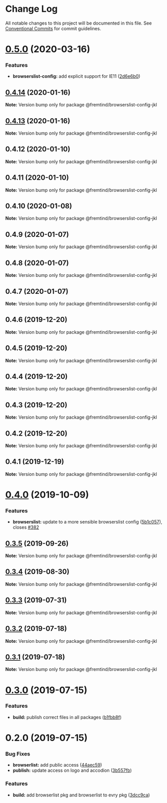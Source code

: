 # Change Log

All notable changes to this project will be documented in this file.
See [Conventional Commits](https://conventionalcommits.org) for commit guidelines.

# [0.5.0](https://github.com/fremtind/jokul/compare/@fremtind/browserslist-config-jkl@0.4.14...@fremtind/browserslist-config-jkl@0.5.0) (2020-03-16)


### Features

* **browserslist-config:** add explicit support for IE11 ([2d6e6b0](https://github.com/fremtind/jokul/commit/2d6e6b0b18722674f2a3c519c8c1caab73c6e37d))





## [0.4.14](https://github.com/fremtind/jokul/compare/@fremtind/browserslist-config-jkl@0.4.13...@fremtind/browserslist-config-jkl@0.4.14) (2020-01-16)

**Note:** Version bump only for package @fremtind/browserslist-config-jkl





## [0.4.13](https://github.com/fremtind/jokul/compare/@fremtind/browserslist-config-jkl@0.4.3...@fremtind/browserslist-config-jkl@0.4.13) (2020-01-16)

**Note:** Version bump only for package @fremtind/browserslist-config-jkl





## 0.4.12 (2020-01-10)

**Note:** Version bump only for package @fremtind/browserslist-config-jkl





## 0.4.11 (2020-01-10)

**Note:** Version bump only for package @fremtind/browserslist-config-jkl





## 0.4.10 (2020-01-08)

**Note:** Version bump only for package @fremtind/browserslist-config-jkl





## 0.4.9 (2020-01-07)

**Note:** Version bump only for package @fremtind/browserslist-config-jkl





## 0.4.8 (2020-01-07)

**Note:** Version bump only for package @fremtind/browserslist-config-jkl





## 0.4.7 (2020-01-07)

**Note:** Version bump only for package @fremtind/browserslist-config-jkl





## 0.4.6 (2019-12-20)

**Note:** Version bump only for package @fremtind/browserslist-config-jkl





## 0.4.5 (2019-12-20)

**Note:** Version bump only for package @fremtind/browserslist-config-jkl





## 0.4.4 (2019-12-20)

**Note:** Version bump only for package @fremtind/browserslist-config-jkl





## 0.4.3 (2019-12-20)

**Note:** Version bump only for package @fremtind/browserslist-config-jkl





## 0.4.2 (2019-12-20)

**Note:** Version bump only for package @fremtind/browserslist-config-jkl

## 0.4.1 (2019-12-19)

**Note:** Version bump only for package @fremtind/browserslist-config-jkl

# [0.4.0](https://github.com/fremtind/jokul/compare/@fremtind/browserslist-config-jkl@0.3.5...@fremtind/browserslist-config-jkl@0.4.0) (2019-10-09)

### Features

-   **browserslist:** update to a more sensible browserslist config ([5b1c057](https://github.com/fremtind/jokul/commit/5b1c057)), closes [#382](https://github.com/fremtind/jokul/issues/382)

## [0.3.5](https://github.com/fremtind/jokul/compare/@fremtind/browserslist-config-jkl@0.3.4...@fremtind/browserslist-config-jkl@0.3.5) (2019-09-26)

**Note:** Version bump only for package @fremtind/browserslist-config-jkl

## [0.3.4](https://github.com/fremtind/jokul/compare/@fremtind/browserslist-config-jkl@0.3.3...@fremtind/browserslist-config-jkl@0.3.4) (2019-08-30)

**Note:** Version bump only for package @fremtind/browserslist-config-jkl

## [0.3.3](https://github.com/fremtind/jokul/compare/@fremtind/browserslist-config-jkl@0.3.2...@fremtind/browserslist-config-jkl@0.3.3) (2019-07-31)

**Note:** Version bump only for package @fremtind/browserslist-config-jkl

## [0.3.2](https://github.com/fremtind/jokul/compare/@fremtind/browserslist-config-jkl@0.3.1...@fremtind/browserslist-config-jkl@0.3.2) (2019-07-18)

**Note:** Version bump only for package @fremtind/browserslist-config-jkl

## [0.3.1](https://github.com/fremtind/jokul/compare/@fremtind/browserslist-config-jkl@0.3.0...@fremtind/browserslist-config-jkl@0.3.1) (2019-07-18)

**Note:** Version bump only for package @fremtind/browserslist-config-jkl

# [0.3.0](https://github.com/fremtind/jokul/compare/@fremtind/browserslist-config-jkl@0.2.0...@fremtind/browserslist-config-jkl@0.3.0) (2019-07-15)

### Features

-   **build:** publish correct files in all packages ([b1fbb8f](https://github.com/fremtind/jokul/commit/b1fbb8f))

# 0.2.0 (2019-07-15)

### Bug Fixes

-   **browserlist:** add public access ([44aec59](https://github.com/fremtind/jokul/commit/44aec59))
-   **publish:** update access on logo and accodion ([3b557fb](https://github.com/fremtind/jokul/commit/3b557fb))

### Features

-   **build:** add browserlist pkg and browserlist to evry pkg ([3dcc9ca](https://github.com/fremtind/jokul/commit/3dcc9ca))
